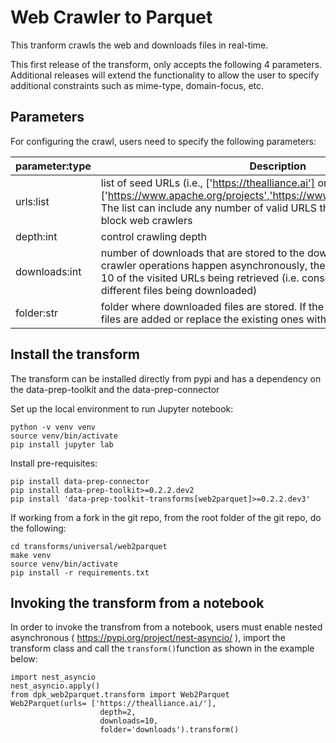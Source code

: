 # Web Crawler to Parquet

This tranform crawls the web and downloads files in real-time.

This first release of the transform, only accepts the following 4 parameters. Additional releases will extend the functionality to allow the user to specify additional constraints such as mime-type, domain-focus, etc.


## Parameters

For configuring the crawl, users need to specify the following parameters:

| parameter:type | Description |
| --- | --- |
| urls:list | list of seed URLs (i.e., ['https://thealliance.ai'] or ['https://www.apache.org/projects','https://www.apache.org/foundation']). The list can include any number of valid URLS that are not configured to block web crawlers |
|depth:int | control crawling depth |
| downloads:int | number of downloads that are stored to the download folder. Since the crawler operations happen asynchronously, the process can result in any 10 of the visited URLs being retrieved (i.e. consecutive runs can result in different files being downloaded) |
| folder:str | folder where downloaded files are stored. If the folder is not empty, new files are  added or replace the existing ones with the same URLs |


## Install the transform

The transform can be installed directly from pypi and has a dependency on the data-prep-toolkit and the data-prep-connector

Set up the local environment to run Jupyter notebook:
```
python -v venv venv
source venv/bin/activate
pip install jupyter lab
```
Install pre-requisites:

```
pip install data-prep-connector
pip install data-prep-toolkit>=0.2.2.dev2
pip install 'data-prep-toolkit-transforms[web2parquet]>=0.2.2.dev3'
```

If working from a fork in the git repo, from the root folder of the git repo, do the following:

```
cd transforms/universal/web2parquet
make venv
source venv/bin/activate
pip install -r requirements.txt
```

## Invoking the transform from a notebook

In order to invoke the transfrom from a notebook, users must enable nested asynchronous ( https://pypi.org/project/nest-asyncio/ ), import the transform class and call the `transform()`function as shown in the example below:


```
import nest_asyncio
nest_asyncio.apply()
from dpk_web2parquet.transform import Web2Parquet
Web2Parquet(urls= ['https://thealliance.ai/'],
                    depth=2, 
                    downloads=10,
                    folder='downloads').transform()
````
